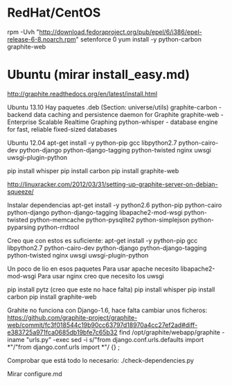 # RedHat/CentOS
rpm -Uvh "http://download.fedoraproject.org/pub/epel/6/i386/epel-release-6-8.noarch.rpm"
setenforce 0
yum install -y python-carbon graphite-web


# Ubuntu (mirar install_easy.md)
http://graphite.readthedocs.org/en/latest/install.html

Ubuntu 13.10
Hay paquetes .deb (Section: universe/utils)
graphite-carbon - backend data caching and persistence daemon for Graphite
graphite-web - Enterprise Scalable Realtime Graphing
python-whisper - database engine for fast, reliable fixed-sized databases


Ubuntu 12.04
apt-get install -y python-pip gcc libpython2.7 python-cairo-dev python-django python-django-tagging python-twisted nginx uwsgi uwsgi-plugin-python

pip install whisper
pip install carbon
pip install graphite-web





http://linuxracker.com/2012/03/31/setting-up-graphite-server-on-debian-squeeze/


Instalar dependencias
apt-get install -y python2.6 python-pip python-cairo python-django python-django-tagging libapache2-mod-wsgi python-twisted python-memcache python-pysqlite2 python-simplejson python-pyparsing python-rrdtool

Creo que con estos es suficiente:
apt-get install -y python-pip gcc libpython2.7 python-cairo-dev python-django python-django-tagging python-twisted nginx uwsgi uwsgi-plugin-python

Un poco de lio en esos paquetes
Para usar apache necesito libapache2-mod-wsgi
Para usar nginx creo que necesito los uwsgi


pip install pytz (creo que este no hace falta)
pip install whisper
pip install carbon
pip install graphite-web

Grahite no funciona con Django-1.6, hace falta cambiar unos ficheros:
https://github.com/graphite-project/graphite-web/commit/fc3f018544c19b90cc63797d18970a4cc27ef2ad#diff-e383725a971fca0685db19bfe7c65b32
find /opt/graphite/webapp/graphite -iname "urls.py" -exec sed -i s/"from django.conf.urls.defaults import \*"/"from django.conf.urls import \*"/ {} \;

Comprobar que está todo lo necesario:
./check-dependencies.py


Mirar configure.md
